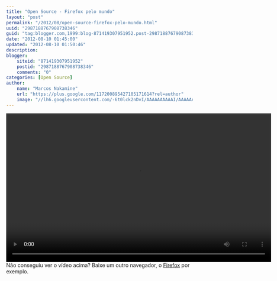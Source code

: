 ```yaml
---
title: "Open Source - Firefox pelo mundo"
layout: "post"
permalink: "/2012/08/open-source-firefox-pelo-mundo.html"
uuid: "2987188767908738346"
guid: "tag:blogger.com,1999:blog-871419307951952.post-2987188767908738346"
date: "2012-08-10 01:45:00"
updated: "2012-08-10 01:50:46"
description: 
blogger:
    siteid: "871419307951952"
    postid: "2987188767908738346"
    comments: "0"
categories: [Open Source]
author: 
    name: "Marcos Nakamine"
    url: "https://plus.google.com/117200895427105171614?rel=author"
    image: "//lh6.googleusercontent.com/-6t0lck2nDvI/AAAAAAAAAAI/AAAAAAAAOBw/_9ON3AiIr48/s32-c/photo.jpg"
---
```


<div class="css-full-post-content js-full-post-content">
<video controls="controls" height="402" width="716"><source src="http://videos-cdn.mozilla.net/serv/drafts/Firefoxinyourlanguagebrazil.webm"></source></video><br>Não conseguiu ver o vídeo acima? Baixe um outro navegador, o <a href="http://www.mozilla.org/pt-BR/firefox/" target="_blank">Firefox</a> por exemplo.
</div>